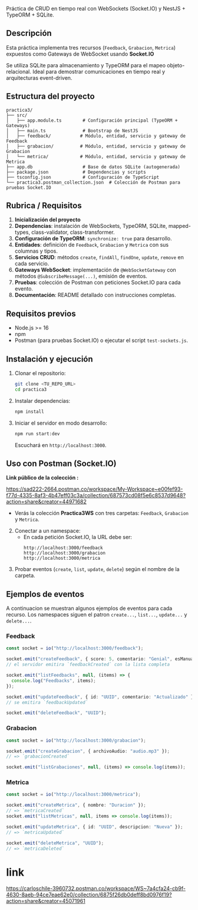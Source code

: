 Práctica de CRUD en tiempo real con WebSockets (Socket.IO) y NestJS + TypeORM + SQLite.

## Descripción

Esta práctica implementa tres recursos (`Feedback`, `Grabacion`, `Metrica`) expuestos como Gateways de WebSocket usando **Socket.IO**

Se utiliza SQLite para almacenamiento y TypeORM para el mapeo objeto-relacional. Ideal para demostrar comunicaciones en tiempo real y arquitecturas event-driven.

## Estructura del proyecto

```
practica3/
├── src/
│   ├── app.module.ts        # Configuración principal (TypeORM + Gateways)
│   ├── main.ts              # Bootstrap de NestJS
│   ├── feedback/           # Módulo, entidad, servicio y gateway de Feedback
│   ├── grabacion/          # Módulo, entidad, servicio y gateway de Grabacion
│   └── metrica/            # Módulo, entidad, servicio y gateway de Metrica
├── app.db                   # Base de datos SQLite (autogenerada)
├── package.json             # Dependencias y scripts
├── tsconfig.json            # Configuración de TypeScript
└── practica3.postman_collection.json  # Colección de Postman para pruebas Socket.IO
```

## Rubrica / Requisitos

1. **Inicialización del proyecto**
2. **Dependencias**: instalación de WebSockets, TypeORM, SQLite, mapped-types, class-validator, class-transformer.
3. **Configuración de TypeORM**: `synchronize: true` para desarrollo.
4. **Entidades**: definición de `Feedback`, `Grabacion` y `Metrica` con sus columnas y tipos.
5. **Servicios CRUD**: métodos `create`, `findAll`, `findOne`, `update`, `remove` en cada servicio.
6. **Gateways WebSocket**: implementación de `@WebSocketGateway` con métodos `@SubscribeMessage(...)`, emisión de eventos.
7. **Pruebas**: colección de Postman con peticiones Socket.IO para cada evento.
8. **Documentación**: README detallado con instrucciones completas.

## Requisitos previos

- Node.js >= 16
- npm
- Postman (para pruebas Socket.IO) o ejecutar el script `test-sockets.js`.

## Instalación y ejecución

1. Clonar el repositorio:
   ```bash
   git clone <TU_REPO_URL>
   cd practica3
   ```
2. Instalar dependencias:
   ```bash
   npm install
   ```
3. Iniciar el servidor en modo desarrollo:
   ```bash
   npm run start:dev
   ```
   Escuchará en `http://localhost:3000`.

## Uso con Postman (Socket.IO)

**Link público de la colección :**

<https://sad222-2664.postman.co/workspace/My-Workspace~e00fef93-f77d-4335-8af3-4b47eff03c3a/collection/687573cd08f5e6c8537d9648?action=share&creator=44971682>

 - Verás la colección **Practica3WS** con tres carpetas: `Feedback`, `Grabacion` y `Metrica`.
2. Conectar a un namespace:
   - En cada petición Socket.IO, la URL debe ser:
     ```
     http://localhost:3000/feedback
     http://localhost:3000/grabacion
     http://localhost:3000/metrica
     ```
3. Probar eventos (`create`, `list`, `update`, `delete`) según el nombre de la carpeta.

## Ejemplos de eventos

A continuacion se muestran algunos ejemplos de eventos para cada recurso. Los namespaces siguen el patron `create...`, `list...`, `update...` y `delete...`.

### Feedback
```ts
const socket = io("http://localhost:3000/feedback");

socket.emit("createFeedback", { score: 5, comentario: "Genial", esManual: false });
// el servidor emitira `feedbackCreated` con la lista completa

socket.emit("listFeedbacks", null, (items) => {
  console.log("Feedbacks", items);
});

socket.emit("updateFeedback", { id: "UUID", comentario: "Actualizado" });
// se emitira `feedbackUpdated`

socket.emit("deleteFeedback", "UUID");
```

### Grabacion
```ts
const socket = io("http://localhost:3000/grabacion");

socket.emit("createGrabacion", { archivoAudio: "audio.mp3" });
// => `grabacionCreated`

socket.emit("listGrabaciones", null, (items) => console.log(items));
```

### Metrica
```ts
const socket = io("http://localhost:3000/metrica");

socket.emit("createMetrica", { nombre: "Duracion" });
// => `metricaCreated`
socket.emit("listMetricas", null, items => console.log(items));

socket.emit("updateMetrica", { id: "UUID", descripcion: "Nueva" });
// => `metricaUpdated`

socket.emit("deleteMetrica", "UUID");
// => `metricaDeleted`
```
# link 
https://carloschile-3960732.postman.co/workspace/WS~7a4cfa24-cb9f-4630-8aeb-94ce7eae62e0/collection/6875f26db0deff8bd0976f19?action=share&creator=45071961